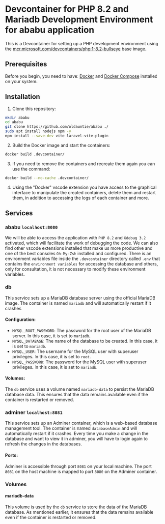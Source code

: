 # Devcontainer for PHP 8.2 and Mariadb Development Environment for ababu application

This is a Devcontainer for setting up a PHP development environment using the [mcr.microsoft.com/devcontainers/php:1-8.2-bullseye](https://mcr.microsoft.com/devcontainers/php:1-8.2-bullseye) base image.

## Prerequisites

Before you begin, you need to have: 
[Docker](https://www.docker.com/) and 
[Docker Compose](https://docs.docker.com/compose/) installed on your system.

## Installation

1. Clone this repository:
```bash
mkdir ababu
cd ababu
git clone https://github.com/oldauntie/ababu ./
sudo apt install nodejs npm -y
npm install --save-dev vite laravel-vite-plugin
```

2. Build the Docker image and start the containers:
```bash
docker build .devcontainer/

```
3. If you need to remove the containers and recreate them again you can use the command: 
```bash
docker build --no-cache .devcontainer/
```

4. Using the "Docker" vscode extension you have access to the graphical interface to manipulate the created containers, delete them and restart them, in addition to accessing the logs of each container and more.

## Services

### ababu `localhost:8080`
We will be able to access the application with `PHP 8.2` and  `Xdebug 3.2` activated, which will facilitate the work of debugging the code. We can also find other vscode extensions installed that make us more productive and one of the best consoles `Oh-My-Zsh` installed and configured.
There is an environment variables file inside the `.devcontainer` directory called `.env` that contains the `environment variables` for accessing the database and others, only for consultation, it is not necessary to modify these environment variables.

### db
This service sets up a MariaDB database server using the official MariaDB image. The container is named `mariadb` and will automatically restart if it crashes.

#### Configuration:

- `MYSQL_ROOT_PASSWORD`: The password for the root user of the MariaDB server. In this case, it is set to `mariadb`.
- `MYSQL_DATABASE`: The name of the database to be created. In this case, it is set to `mariadb`.
- `MYSQL_USER`: The username for the MySQL user with superuser privileges. In this case, it is set to `root`.
- `MYSQL_PASSWORD`: The password for the MySQL user with superuser privileges. In this case, it is set to `mariadb`.

#### Volumes:

The `db` service uses a volume named `mariadb-data` to persist the MariaDB database data. This ensures that the data remains available even if the container is restarted or removed.

### adminer `localhost:8081`

This service sets up an Adminer container, which is a web-based database management tool. The container is named `databaseAdmin` and will automatically restart if it crashes.
Every time you make a change in the database and want to view it in adminer, you will have to login again to refresh the changes in the databases.

#### Ports:

Adminer is accessible through port `8081` on your local machine. The port `8081` on the host machine is mapped to port `8080` on the Adminer container.

### Volumes

#### mariadb-data

This volume is used by the `db` service to store the data of the MariaDB database. As mentioned earlier, it ensures that the data remains available even if the container is restarted or removed.
